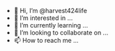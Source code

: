 - 👋 Hi, I’m @harvest424life
- 👀 I’m interested in ...
- 🌱 I’m currently learning ...
- 💞️ I’m looking to collaborate on ...
- 📫 How to reach me ...

<!---
harvest424life/harvest424life is a ✨ special ✨ repository because its `README.md` (this file) appears on your GitHub profile.
You can click the Preview link to take a look at your changes.
--->
